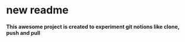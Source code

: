 # new readme
#### This awesome project is created to experiment git notions like clone, push and pull
